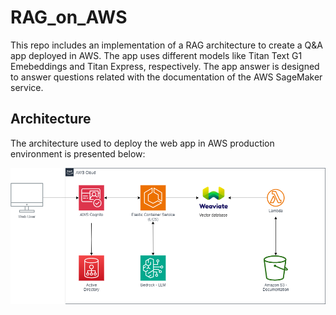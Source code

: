 # RAG_on_AWS
This repo includes an implementation of a RAG architecture to create a Q&amp;A app deployed in AWS. The app uses different models like Titan Text G1 Emebeddings and Titan Express, respectively. The app answer is designed to answer questions related with the documentation of the AWS SageMaker service. 

## Architecture
The architecture used to deploy the web app in AWS production environment is presented below:

![alt text](https://github.com/JuanCaBaqueroB/RAG_on_AWS/blob/main/src/RAG_on_AWS.png)


